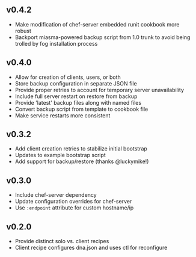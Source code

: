 ## v0.4.2
* Make modification of chef-server embedded runit cookbook more robust
* Backport miasma-powered backup script from 1.0 trunk to avoid being trolled by fog installation process

## v0.4.0
* Allow for creation of clients, users, or both
* Store backup configuration in separate JSON file
* Provide proper retries to account for temporary server unavailability
* Include full server restart on restore from backup
* Provide 'latest' backup files along with named files
* Convert backup script from template to cookbook file
* Make service restarts more consistent

## v0.3.2
* Add client creation retries to stabilize initial bootstrap
* Updates to example bootstrap script
* Add support for backup/restore (thanks @luckymike!)

## v0.3.0
* Include chef-server dependency
* Update configuration overrides for chef-server
* Use `:endpoint` attribute for custom hostname/ip

## v0.2.0
* Provide distinct solo vs. client recipes
* Client recipe configures dna.json and uses ctl for reconfigure
